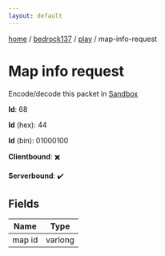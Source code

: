 ```yaml
---
layout: default
---
```


[home](/)  /  [bedrock137](/protocol/bedrock137)  /  [play](/protocol/bedrock137/play)  /  map-info-request

# Map info request

Encode/decode this packet in [Sandbox](../../../sandbox/bedrock137#play.map_info_request)

**Id**: 68

**Id** (hex): 44

**Id** (bin): 01000100

**Clientbound**: ✖️

**Serverbound**: ✔️

## Fields

Name | Type
---|---
map id | varlong

